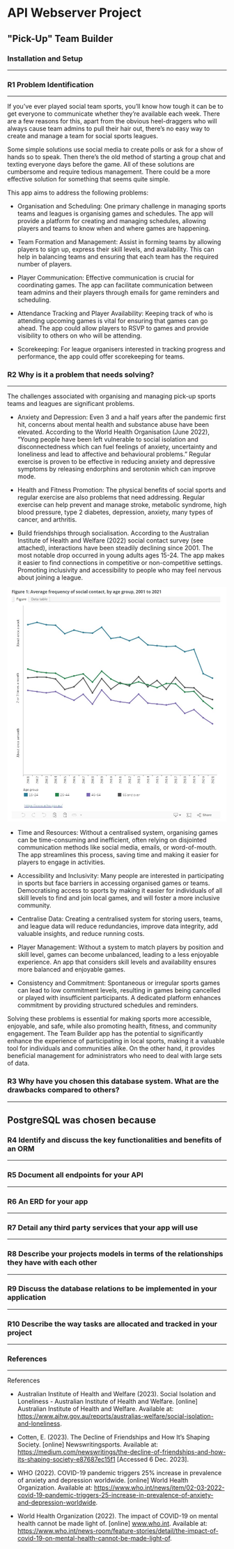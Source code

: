 # API Webserver Project
## "Pick-Up" Team Builder

### Installation and Setup
---

### R1 Problem Identification
---
If you’ve ever played social team sports, you’ll know how tough it can be to get everyone to communicate whether they’re available each week. There are a few reasons for this, apart from the obvious heel-draggers who will always cause team admins to pull their hair out, there’s no easy way to create and manage a team for social sports leagues. 

Some simple solutions use social media to create polls or ask for a show of hands so to speak. Then there’s the old method of starting a group chat and texting everyone days before the game. All of these solutions are cumbersome and require tedious management. There could be a more effective solution for something that seems quite simple. 

This app aims to address the following problems:

- Organisation and Scheduling: One primary challenge in managing sports teams and leagues is organising games and schedules. The app will provide a platform for creating and managing schedules, allowing players and teams to know when and where games are happening.

- Team Formation and Management: Assist in forming teams by allowing players to sign up, express their skill levels, and availability. This can help in balancing teams and ensuring that each team has the required number of players.

- Player Communication: Effective communication is crucial for coordinating games. The app can facilitate communication between team admins and their players through emails for game reminders and scheduling.

- Attendance Tracking and Player Availability: Keeping track of who is attending upcoming games is vital for ensuring that games can go ahead. The app could allow players to RSVP to games and provide visibility to others on who will be attending.

- Scorekeeping: For league organisers interested in tracking progress and performance, the app could offer scorekeeping for teams.

### R2 Why is it a problem that needs solving?
---
The challenges associated with organising and managing pick-up sports teams and leagues are significant problems. 

- Anxiety and Depression: Even 3 and a half years after the pandemic first hit, concerns about mental health and substance abuse have been elevated. According to the World Health Organisation (June 2022), “Young people have been left vulnerable to social isolation and disconnectedness which can fuel feelings of anxiety, uncertainty and loneliness and lead to affective and behavioural problems.” Regular exercise is proven to be effective in reducing anxiety and depressive symptoms by releasing endorphins and serotonin which can improve mode.

- Health and Fitness Promotion: The physical benefits of social sports and regular exercise are also problems that need addressing. Regular exercise can help prevent and manage stroke, metabolic syndrome, high blood pressure, type 2 diabetes, depression, anxiety, many types of cancer, and arthritis.

- Build friendships through socialisation. According to the Australian Institute of Health and Welfare (2022) social contact survey (see attached), interactions have been steadily declining since 2001. The most notable drop occurred in young adults ages 15-24. The app makes it easier to find connections in competitive or non-competitive settings. Promoting inclusivity and accessibility to people who may feel nervous about joining a league.

![frequency of social interaction](./docs/freq_social_interaction.jpg)

- Time and Resources: Without a centralised system, organising games can be time-consuming and inefficient, often relying on disjointed communication methods like social media, emails, or word-of-mouth. The app streamlines this process, saving time and making it easier for players to engage in activities.

- Accessibility and Inclusivity: Many people are interested in participating in sports but face barriers in accessing organised games or teams. Democratising access to sports by making it easier for individuals of all skill levels to find and join local games, and will foster a more inclusive community.

- Centralise Data: Creating a centralised system for storing users, teams, and league data will reduce redundancies, improve data integrity, add valuable insights, and reduce running costs. 

- Player Management: Without a system to match players by position and skill level, games can become unbalanced, leading to a less enjoyable experience. An app that considers skill levels and availability ensures more balanced and enjoyable games.

- Consistency and Commitment: Spontaneous or irregular sports games can lead to low commitment levels, resulting in games being cancelled or played with insufficient participants. A dedicated platform enhances commitment by providing structured schedules and reminders.

Solving these problems is essential for making sports more accessible, enjoyable, and safe, while also promoting health, fitness, and community engagement. The Team Builder app has the potential to significantly enhance the experience of participating in local sports, making it a valuable tool for individuals and communities alike. On the other hand, it provides beneficial management for administrators who need to deal with large sets of data.

### R3 Why have you chosen this database system. What are the drawbacks compared to others?
---
PostgreSQL was chosen because
---
### R4 Identify and discuss the key functionalities and benefits of an ORM
---

### R5 Document all endpoints for your API
---

### R6 An ERD for your app
---

### R7 Detail any third party services that your app will use
---

### R8 Describe your projects models in terms of the relationships they have with each other
---

### R9 Discuss the database relations to be implemented in your application
---

### R10 Describe the way tasks are allocated and tracked in your project
---

### References
---
References

- Australian Institute of Health and Welfare (2023). Social Isolation and Loneliness - Australian Institute of Health and Welfare. [online] Australian Institute of Health and Welfare. Available at: https://www.aihw.gov.au/reports/australias-welfare/social-isolation-and-loneliness.

- Cotten, E. (2023). The Decline of Friendships and How It’s Shaping Society. [online] Newswritingsports. Available at: https://medium.com/newswritings/the-decline-of-friendships-and-how-its-shaping-society-e87687ec15f1 [Accessed 6 Dec. 2023].  

- WHO (2022). COVID-19 pandemic triggers 25% increase in prevalence of anxiety and depression worldwide. [online] World Health Organization. Available at: https://www.who.int/news/item/02-03-2022-covid-19-pandemic-triggers-25-increase-in-prevalence-of-anxiety-and-depression-worldwide. 

- World Health Organization (2022). The impact of COVID-19 on mental health cannot be made light of. [online] www.who.int. Available at: https://www.who.int/news-room/feature-stories/detail/the-impact-of-covid-19-on-mental-health-cannot-be-made-light-of. 
‌
